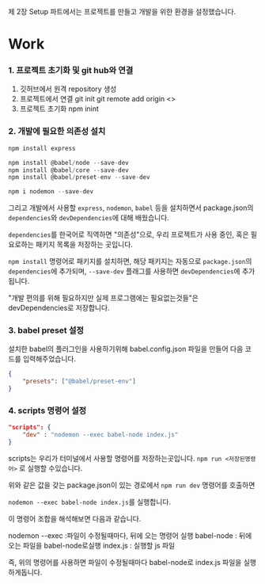   
제 2장 Setup 파트에서는 프로젝트를 만들고 개발을 위한 환경을 설정했습니다.

# Work

### 1.  프로젝트 초기화 및 git hub와 연결


1. 깃허브에서 원격 repository 생성
2. 프로젝트에서 연결
git init 
git remote add origin <>
3. 프로젝트 초기화
npm inint

### 2. 개발에 필요한 의존성 설치

```js
npm install express

npm install @babel/node --save-dev
npm install @babel/core --save-dev
npm install @babel/preset-env --save-dev 

npm i nodemon --save-dev

```

그리고 개발에서 사용할 `express`, `nodemon`, `babel` 등을 설치하면서
package.json의 `dependencies`와 `devDependencies`에 대해 배웠습니다.

`dependencies`를 한국어로 직역하면 "의존성"으로, 우리 프로젝트가 사용 중인, 혹은 필요로하는  패키지 목록을 저장하는 곳입니다.

`npm install` 명령어로 패키지를 설치하면, 해당 패키지는 자동으로 `package.json`의 `dependencies`에 추가되며,
 `--save-dev` 플래그를 사용하면 `devDependencies`에 추가됩니다.


"개발 편의를 위해 필요하지만 실제 프로그램에는 필요없는것들"은 devDependencies로 저장합니다.

### 3. babel preset 설정

설치한 babel의  플러그인을 사용하기위해
babel.config.json  파일을 만들어 다음 코드를 입력해주었습니다.

```json
{
	"presets": ["@babel/preset-env"]
}

```

### 4. scripts 명령어 설정


```json
"scripts": {
	"dev" : "nodemon --exec babel-node index.js"
}
```
scripts는 우리가 터미널에서 사용할 명령어를 저장하는곳입니다.
`npm run <저장된명령어>` 로 실행할 수있습니다.

위와 같은 값을 갖는 package.json이 있는 경로에서
`npm run dev` 명령어를 호출하면

`nodemon --exec babel-node index.js`를 실행합니다.

이 명령어 조합을 해석해보면 다음과 같습니다.

nodemon --exec :파일이 수정될때마다, 뒤에 오는 명령어 실행
babel-node : 뒤에오는 파일을 babel-node로실행
index.js : 실행할 js 파일

즉, 위의 명령어를 사용하면 
파일이 수정될때마다 babel-node로 index.js 파일을 실행하게돕니다.
